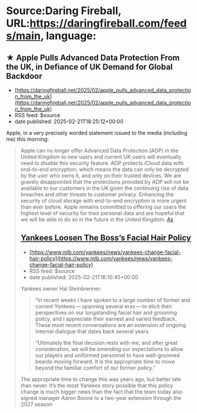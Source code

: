 # Source:Daring Fireball, URL:https://daringfireball.com/feeds/main, language:

## ★ Apple Pulls Advanced Data Protection From the UK, in Defiance of UK Demand for Global Backdoor
 - [https://daringfireball.net/2025/02/apple_pulls_advanced_data_protection_from_the_uk](https://daringfireball.net/2025/02/apple_pulls_advanced_data_protection_from_the_uk)
 - RSS feed: $source
 - date published: 2025-02-21T18:25:12+00:00

<p>Apple, in a very precisely worded statement issued to the media (including me) this morning:</p>

<blockquote>
  <p>Apple can no longer offer Advanced Data Protection (ADP) in the
United Kingdom to new users and current UK users will eventually
need to disable this security feature. ADP protects iCloud data
with end-to-end encryption, which means the data can only be
decrypted by the user who owns it, and only on their trusted
devices. We are gravely disappointed that the protections provided
by ADP will not be available to our customers in the UK given the
continuing rise of data breaches and other threats to customer
privacy. Enhancing the security of cloud storage with end-to-end
encryption is more urgent than ever before. Apple remains
committed to offering our users the highest level of security for
their personal data and are hopeful that we will be able to do so
in the future in the United Kingdom. <a href="https://www.apple.com/privacy/government-information-requests/">As 

## Yankees Loosen The Boss’s Facial Hair Policy
 - [https://www.mlb.com/yankees/news/yankees-change-facial-hair-policy](https://www.mlb.com/yankees/news/yankees-change-facial-hair-policy)
 - RSS feed: $source
 - date published: 2025-02-21T16:10:45+00:00

<p>Yankees owner Hal Steinbrenner:</p>

<blockquote>
  <p>“In recent weeks I have spoken to a large number of former and
current Yankees — spanning several eras — to elicit their
perspectives on our longstanding facial hair and grooming policy,
and I appreciate their earnest and varied feedback. These most
recent conversations are an extension of ongoing internal dialogue
that dates back several years.</p>

<p>“Ultimately the final decision rests with me, and after great
consideration, we will be amending our expectations to allow our
players and uniformed personnel to have well-groomed beards moving
forward. It is the appropriate time to move beyond the familiar
comfort of our former policy.”</p>
</blockquote>

<p>The appropriate time to change this was years ago, but better late than never. It’s the most Yankees story possible that this policy change is much bigger news than the fact that the team today also signed manager Aaron Boone to a two-year extension through the 2027 season

